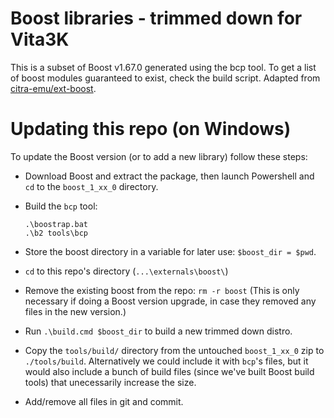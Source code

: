 Boost libraries - trimmed down for Vita3K
========================================

This is a subset of Boost v1.67.0 generated using the bcp tool. To get a list of boost modules guaranteed to exist, check the build script.
Adapted from [citra-emu/ext-boost](https://github.com/citra-emu/ext-boost).

Updating this repo (on Windows)
===============================

To update the Boost version (or to add a new library) follow these steps:

  - Download Boost and extract the package, then launch Powershell and `cd` to the `boost_1_xx_0` directory.
  - Build the `bcp` tool:
    ```
    .\boostrap.bat
    .\b2 tools\bcp
    ```

  - Store the boost directory in a variable for later use: `$boost_dir = $pwd`.
  - `cd` to this repo's directory (`...\externals\boost\`)
  - Remove the existing boost from the repo: `rm -r boost` (This is only necessary if doing a Boost version upgrade, in case they removed any files in the new version.)
  - Run `.\build.cmd $boost_dir` to build a new trimmed down distro.
  - Copy the `tools/build/` directory from the untouched `boost_1_xx_0` zip to `./tools/build`. Alternatively we could include it with `bcp`'s files, but it would also include a bunch of build files (since we've built Boost build tools) that unecessarily increase the size.
  - Add/remove all files in git and commit.